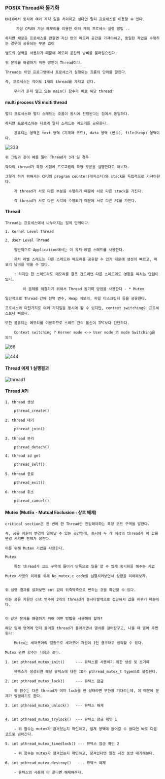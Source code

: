 ### POSIX Thread와 동기화

	UNIX에서 동시에 여러 가지 일을 처리하고 싶다면 멀티 프로세스를 이용할 수 있다.

		 가상 CPU와 가상 메모리를 이용한 여러 개의 프로세스 실행 방법 ..

	하지만 새로운 프로세스를 만들면 자신 만의 메모리 공간을 가져야하고, 동일한 작업을 수행하는 경우에 공유되는 부분 없이

	별도의 영역을 사용하기 때문에 메모리 공간의 낭비를 불러일으킨다.

	위 문제를 해결하기 위한 방안이 Thread이다. 

	Thread는 어떤 프로그램에서 프로세스가 실행되는 흐름의 단위를 말한다.
	
	즉, 프로세스는 적어도 1개의 thread를 가지고 있다. 

		우리가 흔히 알고 있는 main() 함수가 바로 해당 thread!

#### multi process VS multi thread

	멀티 프로세스와 멀티 스레드는 흐름이 동시에 진행된다는 점에서 동일하다.

	하지만 프로세스와는 다르게 멀티 스레드는 메모리를 공유한다.

		공유되는 영역은 text 영역 (기계어 코드), data 영역 (변수), file(heap) 영역이다.

![333](https://user-images.githubusercontent.com/59076451/128603079-54cf9b4c-f8e6-446e-9ce4-265cd7483476.PNG)

	위 그림과 같이 예를 들어 Thread가 3개 일 경우

	각각의 thread가 특정 시점에 프로그램의 특정 부분을 실행한다고 해보자.

	그렇게 하기 위해서는 CPU의 program counter(레지스터)와 stack을 독립적으로 가져야한다.

		각 thread가 서로 다른 부분을 수행하기 때문에 서로 다른 stack을 가진다.

		각 thread가 서로 다른 시각에 수행되기 때문에 서로 다른 PC를 가진다.


#### Thread

	Thread는 프로세스에서 나누어지는 일의 단위이다.

	1. Kernel Level Thread

	2. User Level Thread 

		일반적으로 Application에서는 이 유저 레벨 스레드를 사용한다.

		유저 레벨 스레드는 다른 스레드와 메모리를 공유할 수 있기 때문에 생성이 빠르고, 메모리 낭비를 막을 수 있다.
		
		! 하지만 한 스레드라도 메모리를 잘못 건드리면 다른 스레드에도 영향을 미치는 단점이 있다.

			이 문제를 해결하기 위해서 Thread 동기화 방법을 사용한다 - * Mutex 

	일반적으로 Thread 간에 전역 변수, Heap 메모리, 파일 디스크립터 등을 공유한다.

	프로세스와 마찬가지로 여러 가지일을 동시에 할 수 있지만, context switching이 프로세스보다 빠르다.

	또한 공유되는 메모리를 이용하므로 스레드 간의 통신이 IPC보다 간단하다.

		Context switching ? Kerner mode <-> User mode 의 mode Switching을 의미
		
![66](https://user-images.githubusercontent.com/59076451/128603441-a9140f91-1160-4fbe-8685-52bef6852327.jpg)

![444](https://user-images.githubusercontent.com/59076451/128603139-b3d26537-8dbf-4ca3-818b-b6e577a0a459.jpg)		


#### Thread 예제 1 실행결과

![thread1](https://user-images.githubusercontent.com/59076451/128605349-f77c1171-a917-4d95-b4b8-bd0a912ee00d.PNG)


#### Thread API

	1. thread 생성

		pthread_create()

	2. thread 대기

		pthread_join()

	3. thread 분리

		pthread_detach()

	4. thread id get

		pthread_self()

	5. thread 종료

		pthread_exit()

	6. thread 취소

		pthread_cancel()

	
#### Mutex (MutEx - Mutual Exclusion : 상호 배제)  

	critical section은 한 번에 한 Thread만 진입해야하는 특정 코드 구역을 말한다.

	즉, 공유 자원이 변경이 일어날 수 있는 공간인데, 동시에 두 개 이상의 thread가 이 값을 변경 시키면 문제가 생긴다.

	이를 위해 Mutex 기법을 사용한다. 

	Mutex 

		특정 thread가 코드 구역에 들어가 단독으로 일을 할 수 있게 동기화를 해주는 기법

	Mutex 사용의 이해를 위해 No_mutex.c code를 실행시켜보면서 상황을 이해해보자.


	위 실행 결과를 살펴보면 cnt 값이 뒤죽박죽으로 변하는 것을 확인할 수 있다.

	이는 공유 자원인 cnt 변수에 2개의 thread가 동시다발적으로 접근해서 겂을 바꾸기 때문이다.


	이 같은 문제를 해결하기 위해 어떤 방법을 사용해야 할까?

	해당 임계 영역에 먼저 들어갈 thread가 들어가면서 열쇠를 걸어잠구고, 나올 때 열어 주면 된다!

		Mutex는 세마포어의 일종으로 세마포어 자원이 1인 경우라고 생각할 수 있다.

	Mutex 관련 함수는 다음과 같다.

	1. int pthread_mutex_init()     --- 뮤텍스를 사용하기 위한 생성 및 초기화 

		뮤텍스가 생성되면 해당 뮤텍스에 대한 ID가 pthread_mutex_t type으로 설정된다.

	2. int pthread_mutex_lock()     --- 뮤텍스 잠금

		위 함수는 다른 thread가 이미 lock을 한 상태라면 무한정 기다리는데, 이 때문에 문제가 발생하기도 한다.

	3. int pthread_mutex_unlock()   --- 뮤텍스 해제


	4. int pthread_mutex_trylock()  --- 뮤텍스 잠금 확인 1

		- 위 함수는 mutex가 잠겨있는지 확인하고, 임계 영역에 들어갈 수 없다면 바로 다음 코드로 넘어간다.

	5. int pthread_mutex_timedlock() --- 뮤텍스 잠금 확인 2
	
		- 위 함수는 mutex가 잠겨있는지 확인하고, 잠겨있다면 일정 시간 동안 대기해본다.

	6. int pthread_mutex_destroy()   --- 뮤텍스 해제 

		- 뮤텍스의 사용이 다 끝나면 해제해주자.

